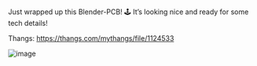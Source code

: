 Just wrapped up this Blender-PCB! 🕹️ It’s looking nice and ready for some tech details!

Thangs: https://thangs.com/mythangs/file/1124533

![image](https://github.com/user-attachments/assets/3337d28a-692b-4b6f-93d8-358fcc8e7e17)

